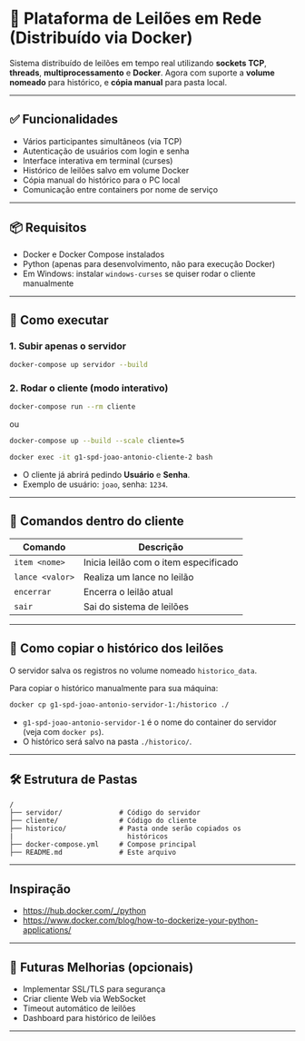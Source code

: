 # 💸 Plataforma de Leilões em Rede (Distribuído via Docker)

Sistema distribuído de leilões em tempo real utilizando **sockets TCP**, **threads**, **multiprocessamento** e **Docker**. Agora com suporte a **volume nomeado** para histórico, e **cópia manual** para pasta local.

---

## ✅ Funcionalidades

- Vários participantes simultâneos (via TCP)
- Autenticação de usuários com login e senha
- Interface interativa em terminal (curses)
- Histórico de leilões salvo em volume Docker
- Cópia manual do histórico para o PC local
- Comunicação entre containers por nome de serviço

---

## 📦 Requisitos

- Docker e Docker Compose instalados
- Python (apenas para desenvolvimento, não para execução Docker)
- Em Windows: instalar `windows-curses` se quiser rodar o cliente manualmente

---

## 🚀 Como executar

### 1. Subir apenas o servidor

```bash
docker-compose up servidor --build
```

### 2. Rodar o cliente (modo interativo)

```bash
docker-compose run --rm cliente
```
ou 

```bash
docker-compose up --build --scale cliente=5
```
```bash
docker exec -it g1-spd-joao-antonio-cliente-2 bash
```

- O cliente já abrirá pedindo **Usuário** e **Senha**.
- Exemplo de usuário: `joao`, senha: `1234`.

---

## 🔐 Comandos dentro do cliente

| Comando                | Descrição                                |
|-------------------------|-----------------------------------------|
| `item <nome>`           | Inicia leilão com o item especificado    |
| `lance <valor>`         | Realiza um lance no leilão               |
| `encerrar`              | Encerra o leilão atual                   |
| `sair`                  | Sai do sistema de leilões                |

---

## 📂 Como copiar o histórico dos leilões

O servidor salva os registros no volume nomeado `historico_data`.

Para copiar o histórico manualmente para sua máquina:

```bash
docker cp g1-spd-joao-antonio-servidor-1:/historico ./
```

- `g1-spd-joao-antonio-servidor-1` é o nome do container do servidor (veja com `docker ps`).
- O histórico será salvo na pasta `./historico/`.

---

## 🛠️ Estrutura de Pastas

```
/
├── servidor/              # Código do servidor
├── cliente/               # Código do cliente
├── historico/             # Pasta onde serão copiados os 
|                            históricos
├── docker-compose.yml     # Compose principal
├── README.md              # Este arquivo
```

---
## Inspiração

- https://hub.docker.com/_/python
- https://www.docker.com/blog/how-to-dockerize-your-python-applications/
---

## 🎯 Futuras Melhorias (opcionais)

- Implementar SSL/TLS para segurança
- Criar cliente Web via WebSocket
- Timeout automático de leilões
- Dashboard para histórico de leilões

---